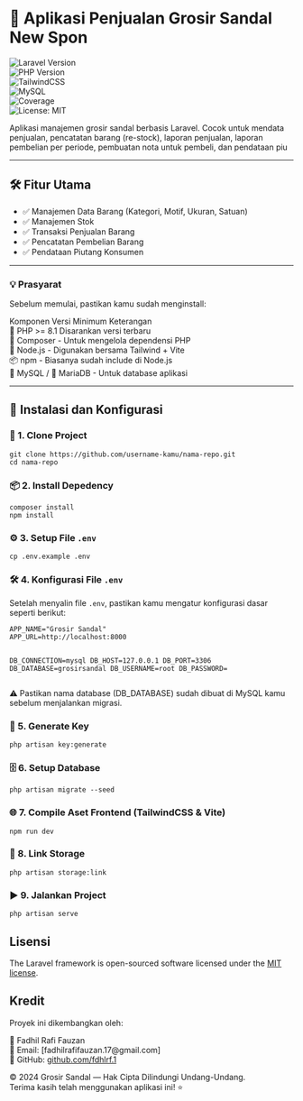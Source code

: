 <h1 class="code-line" data-line-start=0 data-line-end=1 ><a id="_Aplikasi_Penjualan_Grosir_Sandal_New_Spon_0"></a>🛒 Aplikasi Penjualan Grosir Sandal New Spon</h1>
<p class="has-line-data" data-line-start="2" data-line-end="8"><img src="https://img.shields.io/badge/Laravel-10.x-red" alt="Laravel Version"><br>
<img src="https://img.shields.io/badge/PHP-%5E8.1-blue" alt="PHP Version"><br>
<img src="https://img.shields.io/badge/Style-TailwindCSS-38bdf8" alt="TailwindCSS"><br>
<img src="https://img.shields.io/badge/Database-MySQL-yellow?logo=mysql" alt="MySQL"><br>
<img src="https://img.shields.io/badge/Test%20Coverage-90%25-brightgreen" alt="Coverage"><br>
<img src="https://img.shields.io/badge/License-MIT-yellow.svg" alt="License: MIT"></p>
<p class="has-line-data" data-line-start="9" data-line-end="10">Aplikasi manajemen grosir sandal berbasis Laravel. Cocok untuk mendata penjualan, pencatatan barang (re-stock), laporan penjualan, laporan pembelian per periode, pembuatan nota untuk pembeli, dan pendataan piu</p>
<hr>
<h2 class="code-line" data-line-start=13 data-line-end=14 ><a id="_Fitur_Utama_13"></a>🛠️ Fitur Utama</h2>
<ul>
<li class="has-line-data" data-line-start="15" data-line-end="16">✅ Manajemen Data Barang (Kategori, Motif, Ukuran, Satuan)</li>
<li class="has-line-data" data-line-start="16" data-line-end="17">✅ Manajemen Stok</li>
<li class="has-line-data" data-line-start="17" data-line-end="18">✅ Transaksi Penjualan Barang</li>
<li class="has-line-data" data-line-start="18" data-line-end="19">✅ Pencatatan Pembelian Barang</li>
<li class="has-line-data" data-line-start="19" data-line-end="21">✅ Pendataan Piutang Konsumen</li>
</ul>
<hr>
<h3 class="code-line" data-line-start=23 data-line-end=24 ><a id="_Prasyarat_23"></a>💡 Prasyarat</h3>
<p class="has-line-data" data-line-start="25" data-line-end="26">Sebelum memulai, pastikan kamu sudah menginstall:</p>
<p class="has-line-data" data-line-start="27" data-line-end="33">Komponen    Versi Minimum   Keterangan<br>
🐘 PHP  &gt;= 8.1  Disarankan versi terbaru<br>
🎼 Composer -   Untuk mengelola dependensi PHP<br>
🧰 Node.js  -   Digunakan bersama Tailwind + Vite<br>
📦 npm  -   Biasanya sudah include di Node.js<br>
🐬 MySQL / 🐳 MariaDB   -   Untuk database aplikasi</p>
<hr>
<h2 class="code-line" data-line-start=36 data-line-end=37 ><a id="_Instalasi_dan_Konfigurasi_36"></a>🚀 Instalasi dan Konfigurasi</h2>
<h3 class="code-line" data-line-start=38 data-line-end=39 ><a id="_1_Clone_Project_38"></a>🧱 1. Clone Project</h3>
<pre><code class="has-line-data" data-line-start="41" data-line-end="44" class="language-bash">git <span class="hljs-built_in">clone</span> https://github.com/username-kamu/nama-repo.git
<span class="hljs-built_in">cd</span> nama-repo
</code></pre>
<h3 class="code-line" data-line-start=45 data-line-end=46 ><a id="_2_Install_Depedency_45"></a>📦 2. Install Depedency</h3>
<pre><code class="has-line-data" data-line-start="47" data-line-end="50" class="language-bash">composer install
npm install
</code></pre>
<h3 class="code-line" data-line-start=51 data-line-end=52 ><a id="_3_Setup_File_env_51"></a>⚙️ 3. Setup File <code>.env</code></h3>
<pre><code class="has-line-data" data-line-start="53" data-line-end="55" class="language-bash">cp .env.example .env
</code></pre>
<h3 class="code-line" data-line-start=56 data-line-end=57 ><a id="_4_Konfigurasi_File_env_56"></a>🛠️ 4. Konfigurasi File <code>.env</code></h3>
<p class="has-line-data" data-line-start="58" data-line-end="59">Setelah menyalin file <code>.env</code>, pastikan kamu mengatur konfigurasi dasar seperti berikut:</p>
<pre><code class="has-line-data" data-line-start="61" data-line-end="71" class="language-env">APP_NAME=&quot;Grosir Sandal&quot;
APP_URL=http://localhost:8000

DB_CONNECTION=mysql
DB_HOST=127.0.0.1
DB_PORT=3306
DB_DATABASE=grosirsandal
DB_USERNAME=root
DB_PASSWORD=
</code></pre>
<p class="has-line-data" data-line-start="71" data-line-end="72">⚠️ Pastikan nama database (DB_DATABASE) sudah dibuat di MySQL kamu sebelum menjalankan migrasi.</p>
<h3 class="code-line" data-line-start=73 data-line-end=74 ><a id="_5_Generate_Key_73"></a>🔐 5. Generate Key</h3>
<pre><code class="has-line-data" data-line-start="75" data-line-end="77" class="language-bash">php artisan key:generate
</code></pre>
<h3 class="code-line" data-line-start=78 data-line-end=79 ><a id="_6_Setup_Database_78"></a>🗄 6. Setup Database</h3>
<pre><code class="has-line-data" data-line-start="80" data-line-end="82" class="language-bash">php artisan migrate --seed
</code></pre>
<h3 class="code-line" data-line-start=83 data-line-end=84 ><a id="_7_Compile_Aset_Frontend_TailwindCSS__Vite_83"></a>🌐 7. Compile Aset Frontend (TailwindCSS &amp; Vite)</h3>
<pre><code class="has-line-data" data-line-start="85" data-line-end="87" class="language-bash">npm run dev
</code></pre>
<h3 class="code-line" data-line-start=88 data-line-end=89 ><a id="_8_Link_Storage_88"></a>🔗 8. Link Storage</h3>
<pre><code class="has-line-data" data-line-start="90" data-line-end="92" class="language-bash">php artisan storage:link
</code></pre>
<h3 class="code-line" data-line-start=93 data-line-end=94 ><a id="_9_Jalankan_Project_93"></a>▶️ 9. Jalankan Project</h3>
<pre><code class="has-line-data" data-line-start="95" data-line-end="97" class="language-bash">php artisan serve
</code></pre>
<h2 class="code-line" data-line-start=98 data-line-end=99 ><a id="Lisensi_98"></a>Lisensi</h2>
<p class="has-line-data" data-line-start="100" data-line-end="101">The Laravel framework is open-sourced software licensed under the <a href="https://opensource.org/licenses/MIT">MIT license</a>.</p>
<h2 class="code-line" data-line-start=102 data-line-end=103 ><a id="_Kredit_102"></a>Kredit</h2>
<p class="has-line-data" data-line-start="103" data-line-end="104">Proyek ini dikembangkan oleh:</p>
<p class="has-line-data" data-line-start="105" data-line-end="108">👤 Fadhil Rafi Fauzan<br>
📧 Email: [fadhilrafifauzan.17@gmail.com]<br>
🐙 GitHub: <a href="http://github.com/fdhlrf.1">github.com/fdhlrf.1</a></p>
<p class="has-line-data" data-line-start="109" data-line-end="111">© 2024 Grosir Sandal — Hak Cipta Dilindungi Undang-Undang.<br>
Terima kasih telah menggunakan aplikasi ini! ⭐</p>
